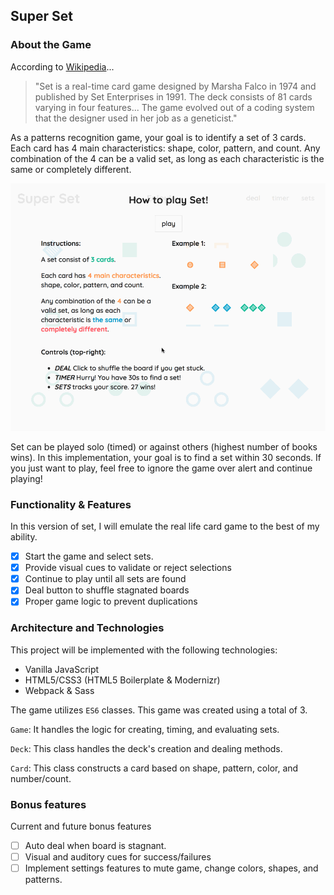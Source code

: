 ## Super Set

### About the Game

According to [Wikipedia](https://en.wikipedia.org/wiki/Set_(game))...
> "Set is a real-time card game designed by Marsha Falco in 1974 and published by Set Enterprises in 1991. The deck consists of 81 cards varying in four features...
The game evolved out of a coding system that the designer used in her job as a geneticist."

As a patterns recognition game, your goal is to identify a set of 3 cards. Each card has 4 main characteristics: shape, color, pattern, and count. Any combination of the 4 can be a valid set, as long as each characteristic is the same or completely different.

![demo](/docs/demo.gif)

Set can be played solo (timed) or against others (highest number of books wins). In this implementation, your goal is to find a set within 30 seconds. If you just want to play, feel free to ignore the game over alert and continue playing!

### Functionality & Features

In this version of set, I will emulate the real life card game to the best of my ability.

- [x] Start the game and select sets.
- [x] Provide visual cues to validate or reject selections
- [x] Continue to play until all sets are found
- [x] Deal button to shuffle stagnated boards
- [x] Proper game logic to prevent duplications

### Architecture and Technologies

This project will be implemented with the following technologies:

- Vanilla JavaScript
- HTML5/CSS3 (HTML5 Boilerplate & Modernizr)
- Webpack & Sass

The game utilizes `ES6` classes. This game was created using a total of 3.

`Game`: It handles the logic for creating, timing, and evaluating sets.

`Deck`: This class handles the deck's creation and dealing methods.

`Card`: This class constructs a card based on shape, pattern, color, and number/count.

### Bonus features

Current and future bonus features

- [ ] Auto deal when board is stagnant.
- [ ] Visual and auditory cues for success/failures
- [ ] Implement settings features to mute game, change colors, shapes, and patterns.
